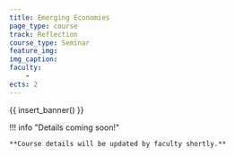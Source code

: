 ```yaml
---
title: Emerging Economies
page_type: course
track: Reflection
course_type: Seminar
feature_img:
img_caption:
faculty:
    - 
ects: 2
---
```


{{ insert_banner() }}

!!! info "Details coming soon!"

    **Course details will be updated by faculty shortly.**
